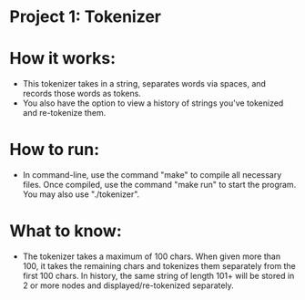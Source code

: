 Project 1: Tokenizer
====================
# How it works:
- This tokenizer takes in a string, separates words via spaces, and records
those words as tokens.
- You also have the option to view a history of strings you've tokenized and
re-tokenize them.

# How to run:
- In command-line, use the command "make" to compile all necessary files. Once
compiled, use the command "make run" to start the program. You may also use
"./tokenizer".

# What to know:
- The tokenizer takes a maximum of 100 chars. When given more than 100, it
takes the remaining chars and tokenizes them separately from the first 100
chars. In history, the same string of length 101+ will be stored in 2 or more
nodes and displayed/re-tokenized separately.
